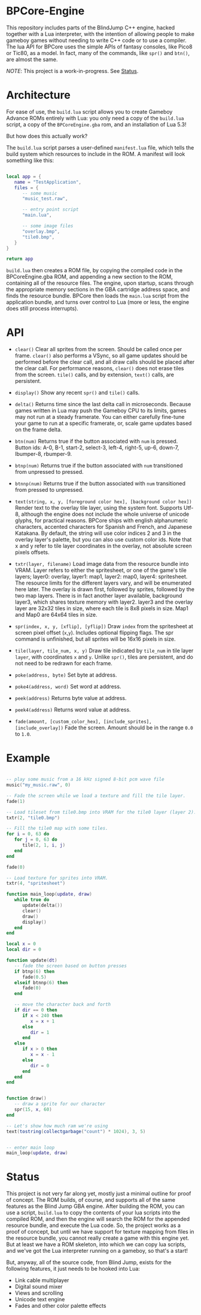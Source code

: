 # BPCore-Engine

This repository includes parts of the BlindJump C++ engine, hacked together with a Lua interpreter, with the intention of allowing people to make gameboy games without needing to write C++ code or to use a compiler. The lua API for BPCore uses the simple APIs of fantasy consoles, like Pico8 or Tic80, as a model. In fact, many of the commands, like `spr()` and `btn()`, are almost the same.

*NOTE*: This project is a work-in-progress. See [Status](#status).

# Architecture

For ease of use, the `build.lua` script allows you to create Gameboy Advance ROMs entirely with Lua: you only need a copy of the `build.lua` script, a copy of the `BPCoreEngine.gba` rom, and an installation of Lua 5.3!

But how does this actually work?

The `build.lua` script parses a user-defined `manifest.lua` file, which tells the build system which resources to include in the ROM. A manifest will look something like this:
```lua

local app = {
   name = "TestApplication",
   files = {
      -- some music
      "music_test.raw",

      -- entry point script
      "main.lua",

      -- some image files
      "overlay.bmp",
      "tile0.bmp",
   }
}

return app
```

`build.lua` then creates a ROM file, by copying the compiled code in the BPCoreEngine.gba ROM, and appending a new section to the ROM, containing all of the resource files. The engine, upon startup, scans through the appropriate memory sections in the GBA cartridge address space, and finds the resource bundle. BPCore then loads the `main.lua` script from the application bundle, and turns over control to Lua (more or less, the engine does still process interrupts).

# API

* `clear()`
Clear all sprites from the screen. Should be called once per frame. `clear()` also performs a VSync, so all game updates should be performed before the clear call, and all draw calls should be placed after the clear call. For performance reasons, `clear()` does not erase tiles from the screen. `tile()` calls, and by extension, `text()` calls, are persistent.

* `display()`
Show any recent `spr()` and `tile()` calls.

* `delta()`
Returns time since the last delta call in microseconds. Because games written in Lua may push the Gameboy CPU to its limits, games may not run at a steady framerate. You can either carefully fine-tune your game to run at a specific framerate, or, scale game updates based on the frame delta.

* `btn(num)`
Returns true if the button associated with `num` is pressed. Button ids: A-0, B-1, start-2, select-3, left-4, right-5, up-6, down-7, lbumper-8, rbumper-9.

* `btnp(num)`
Returns true if the button associated with `num` transitioned from unpressed to pressed.

* `btnnp(num)`
Returns true if the button associated with `num` transitioned from pressed to unpressed.

* `text(string, x, y, [foreground color hex], [background color hex])`
Render text to the overlay tile layer, using the system font. Supports Utf-8, although the engine does not include the whole universe of unicode glyphs, for practical reasons. BPCore ships with english alphanumeric characters, accented characters for Spanish and French, and Japanese Katakana. By default, the string will use color indices 2 and 3 in the overlay layer's palette, but you can also use custom color ids. Note that x and y refer to tile layer coordinates in the overlay, not absolute screen pixels offsets.

* `txtr(layer, filename)`
Load image data from the resource bundle into VRAM. Layer refers to either the spritesheet, or one of the game's tile layers; layer0: overlay, layer1: map1, layer2: map0, layer4: spritesheet. The resource limits for the different layers vary, and will be enumerated here later. The overlay is drawn first, followed by sprites, followed by the two map layers. There is in fact another layer available, background layer3, which shares texture memory with layer2. layer3 and the overlay layer are 32x32 tiles in size, where each tile is 8x8 pixels in size. Map1 and Map0 are 64x64 tiles in size.

* `spr(index, x, y, [xflip], [yflip])`
Draw `index` from the spritesheet at screen pixel offset (`x`,`y`). Includes optional flipping flags. The spr command is unfinished, but all sprites will be 16x16 pixels in size.

* `tile(layer, tile_num, x, y)`
Draw tile indicated by `tile_num` in tile layer `layer`, with coordinates `x` and `y`. Unlike `spr()`, tiles are persistent, and do not need to be redrawn for each frame.

* `poke(address, byte)`
Set byte at address.

* `poke4(address, word)`
Set word at address.

* `peek(address)`
Returns byte value at address.

* `peek4(address)`
Returns word value at address.

* `fade(amount, [custom_color_hex], [include_sprites], [include_overlay])`
Fade the screen. Amount should be in the range `0.0` to `1.0`.

# Example

``` Lua

-- play some music from a 16 kHz signed 8-bit pcm wave file
music("my_music.raw", 0)

-- Fade the screen while we load a texture and fill the tile layer.
fade(1)

-- Load tileset from tile0.bmp into VRAM for the tile0 layer (layer 2).
txtr(2, "tile0.bmp")

-- Fill the tile0 map with some tiles.
for i = 0, 63 do
   for j = 0, 63 do
      tile(2, 1, i, j)
   end
end

fade(0)

-- Load texture for sprites into VRAM.
txtr(4, "spritesheet")

function main_loop(update, draw)
   while true do
      update(delta())
      clear()
      draw()
      display()
   end
end

local x = 0
local dir = 0

function update(dt)
   -- fade the screen based on button presses
   if btnp(6) then
      fade(0.5)
   elseif btnnp(6) then
      fade(0)
   end

   -- move the character back and forth
   if dir == 0 then
      if x < 240 then
         x = x + 1
      else
         dir = 1
      end
   else
      if x > 0 then
         x = x - 1
      else
         dir = 0
      end
   end
end


function draw()
   -- draw a sprite for our character
   spr(15, x, 60)
end

-- Let's show how much ram we're using
text(tostring(collectgarbage("count") * 1024), 3, 5)


-- enter main loop
main_loop(update, draw)


```


# Status

This project is not very far along yet, mostly just a minimal outline for proof of concept. The ROM builds, of course, and supports all of the same features as the Blind Jump GBA engine. After building the ROM, you can use a script, `build.lua` to copy the contents of your lua scripts into the compiled ROM, and then the engine will search the ROM for the appended resource bundle, and execute the Lua code. So, the project works as a proof of concept, but until we have support for texture mapping from files in the resource bundle, you cannot really create a game with this engine yet. But at least we have a ROM skeleton, into which we can copy lua scripts, and we've got the Lua interpreter running on a gameboy, so that's a start!

But, anyway, all of the source code, from Blind Jump, exists for the following features, it just needs to be hooked into Lua:
* Link cable multiplayer
* Digital sound mixer
* Views and scrolling
* Unicode text engine
* Fades and other color palette effects
